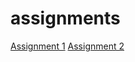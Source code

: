 # assignments
[Assignment 1](https://github.com/jelleveldman/assignments/blob/master/assignment2%20(1).ipynb)
[Assignment 2](https://github.com/jelleveldman/assignments/blob/master/assignment3%20.ipynb)
